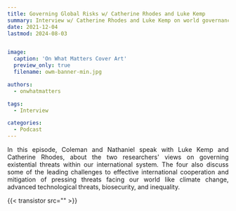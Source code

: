 ```yaml
---
title: Governing Global Risks w/ Catherine Rhodes and Luke Kemp
summary: Interview w/ Catherine Rhodes and Luke Kemp on world governance of x-risks
date: 2021-12-04
lastmod: 2024-08-03


image:
  caption: 'On What Matters Cover Art'
  preview_only: true
  filename: owm-banner-min.jpg

authors:
  - onwhatmatters

tags:
  - Interview

categories: 
  - Podcast
---
```


<div style="text-align: justify">
In this episode, Coleman and Nathaniel speak with Luke Kemp and Catherine Rhodes, about the two researchers' views on governing existential threats within our international system. The four also discuss some of the leading challenges to effective international cooperation and mitigation of pressing threats facing our world like climate change, advanced technological threats, biosecurity, and inequality. 

{{< transistor src="" >}}
</div>